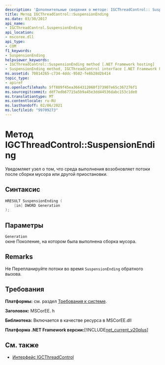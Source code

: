```yaml
---
description: 'Дополнительные сведения о методе: IGCThreadControl:: SuspensionEnding'
title: Метод IGCThreadControl::SuspensionEnding
ms.date: 03/30/2017
api_name:
- IGCThreadControl.SuspensionEnding
api_location:
- mscoree.dll
api_type:
- COM
f1_keywords:
- SuspensionEnding
helpviewer_keywords:
- IGCThreadControl::SuspensionEnding method [.NET Framework hosting]
- SuspensionEnding method, IGCThreadControl interface [.NET Framework hosting]
ms.assetid: 70814265-c734-4ddc-9502-fe8b28d2b414
topic_type:
- apiref
ms.openlocfilehash: 5ff889f45ea3664312060f373907e65c367276f1
ms.sourcegitcommit: ddf7edb67715a5b9a45e3dd44536dabc153c1de0
ms.translationtype: MT
ms.contentlocale: ru-RU
ms.lasthandoff: 02/06/2021
ms.locfileid: "99709273"
---
```

# <a name="igcthreadcontrolsuspensionending-method"></a>Метод IGCThreadControl::SuspensionEnding

Уведомляет узел о том, что среда выполнения возобновляет потоки после сборки мусора или другой приостановки.  
  
## <a name="syntax"></a>Синтаксис  
  
```cpp  
HRESULT SuspensionEnding (  
    [in] DWORD Generation  
);  
```  
  
## <a name="parameters"></a>Параметры  

 `Generation`  
 окне Поколение, на котором была выполнена сборка мусора.  
  
## <a name="remarks"></a>Remarks  

 Не Перепланируйте потоки во время `SuspensionEnding` обратного вызова.  
  
## <a name="requirements"></a>Требования  

 **Платформы:** см. раздел [Требования к системе](../../get-started/system-requirements.md).  
  
 **Заголовок:** MSCorEE. h  
  
 **Библиотека:** Включается в качестве ресурса в MSCorEE.dll  
  
 **Платформа .NET Framework версии:**[!INCLUDE[net_current_v20plus](../../../../includes/net-current-v20plus-md.md)]  
  
## <a name="see-also"></a>См. также

- [Интерфейс IGCThreadControl](igcthreadcontrol-interface.md)
